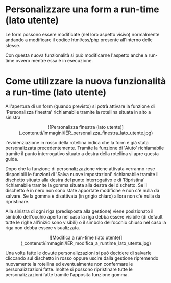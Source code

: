 # Personalizzare una form a run-time (lato utente) 

Le form possono essere modificate (nel loro aspetto visivo) normalmente andando a modificare il codice html/css/php presente all'interno delle stesse.

Con questa nuova funzionalità si può modificarne l'aspetto anche a run-time ovvero mentre essa è in esecuzione.

# Come utilizzare la nuova funzionalità a run-time (lato utente)

All'apertura di un form (quando previsto) si potrà attivare la funzione di 'Personalizza finestra' richiamabile tramite la rotellina <i class="glyphicon glyphicon-cog"></i> situata in alto a sinistra

<center>![Personalizza finestra (lato utente)](_contenuti/immagini/IER_personalizza_finestra_lato_utente.jpg)</center>

l'evidenziazione in rosso della rotellina indica che la form è già stata personalizzata precedentemente. Tramite la funzione di 'Aiuto' richiamabile tramite il punto interrogativo <span style="color:#72afd2"><i class="glyphicon glyphicon-question-sign"></i></span> situato a destra della rotellina si apre questa guida.

Dopo che la funzione di personalizzazione viene attivata verranno rese disponibili le funzioni di 'Salva nuove impostazioni' richiamabile tramite il dischetto <i class="glyphicon glyphicon-floppy-disk"></i> situato 
alla destra del punto interrogativo e di 'Ripristina' richiamabile tramite la gomma <i class="glyphicon glyphicon-erase"></i> situata alla destra del dischetto.
Se il dischetto è in nero non sono state apportate modifiche e non c'è nulla da salvare. Se la gomma è disattivata (in grigio chiaro) allora non c'è nulla da ripristinare.

Alla sinistra di ogni riga (predisposta alla gestione) viene posizionato il simbolo dell'occhio aperto <span style="color:#03ab00"><i class="glyphicon glyphicon-eye-open"></i></span> nel caso la riga debba essere visibile (di default tutte le righe all'inizio sono visibili) o il simbolo dell'occhio chiuso <span style="color:red"><i class="glyphicon glyphicon-eye-close"></i></span> nel caso la riga non debba essere visualizzata.

<center>![Modifica a run-time (lato utente)](_contenuti/immagini/IER_modifica_a_runtime_lato_utente.jpg)</center>

Una volta fatte le dovute personalizzazioni si può decidere di salvarle cliccando sul dischetto in rosso oppure uscire dalla gestione ripremendo nuovamente la rotellina ed eventualmente non confermare le personalizzazioni fatte.
Inoltre si possono ripristinare tutte le personalizzazioni fatte tramite l'apposita funzione gomma.
